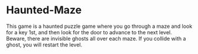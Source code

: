 # Haunted-Maze
This game is a haunted puzzle game where you go through a maze and look for a key 1st, and then look for the door to advance to the next level. Beware, there are invisible ghosts all over each maze. If you collide with a ghost, you will restart the level.
